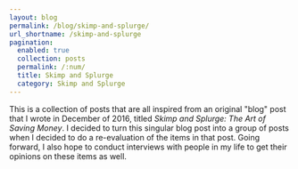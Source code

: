 ```yaml
---
layout: blog
permalink: /blog/skimp-and-splurge/
url_shortname: /skimp-and-splurge
pagination:
  enabled: true
  collection: posts
  permalink: /:num/
  title: Skimp and Splurge
  category: Skimp and Splurge
---
```


This is a collection of posts that are all inspired from an original "blog" post that I wrote in December of 2016, titled _Skimp and Splurge: The Art of Saving Money_. I decided to turn this singular blog post into a group of posts when I decided to do a re-evaluation of the items in that post. Going forward, I also hope to conduct interviews with people in my life to get their opinions on these items as well.
